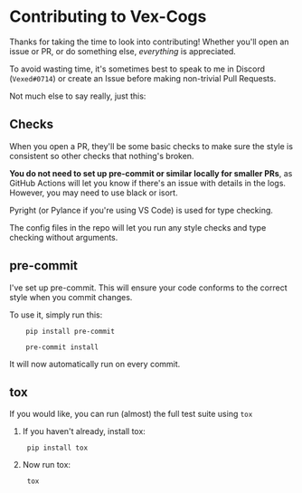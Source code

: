 # Contributing to Vex-Cogs

Thanks for taking the time to look into contributing! Whether you'll open an issue or PR, or do something else, _everything_ is appreciated.

To avoid wasting time, it's sometimes best to speak to me in Discord (`Vexed#0714`) or create an Issue before making non-trivial Pull Requests.

Not much else to say really, just this:

## Checks

When you open a PR, they'll be some basic checks to make sure the style is consistent so other checks that nothing's broken.

**You do not need to set up pre-commit or similar locally for smaller PRs**, as GitHub Actions will let you know if there's an issue with details in the logs. However, you may need to use black or isort.

Pyright (or Pylance if you're using VS Code) is used for type checking.

The config files in the repo will let you run any style checks and type checking without arguments.

## pre-commit

I've set up pre-commit. This will ensure your code conforms to the correct style when you commit changes.

To use it, simply run this:

        pip install pre-commit

        pre-commit install

It will now automatically run on every commit.

## tox

If you would like, you can run (almost) the full test suite using `tox`

1. If you haven't already, install tox:

        pip install tox

2. Now run tox:

        tox
